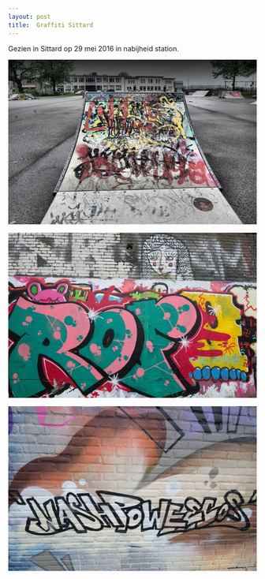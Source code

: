 ```yaml
---
layout: post
title:  Graffiti Sittard
---
```

Gezien in Sittard op 29 mei 2016 in nabijheid station.

![](/img/IMGP6512-3.jpg)


![](/img/IMGP6474.jpg-2)


![](/img/IMGP6486.jpg-2)

